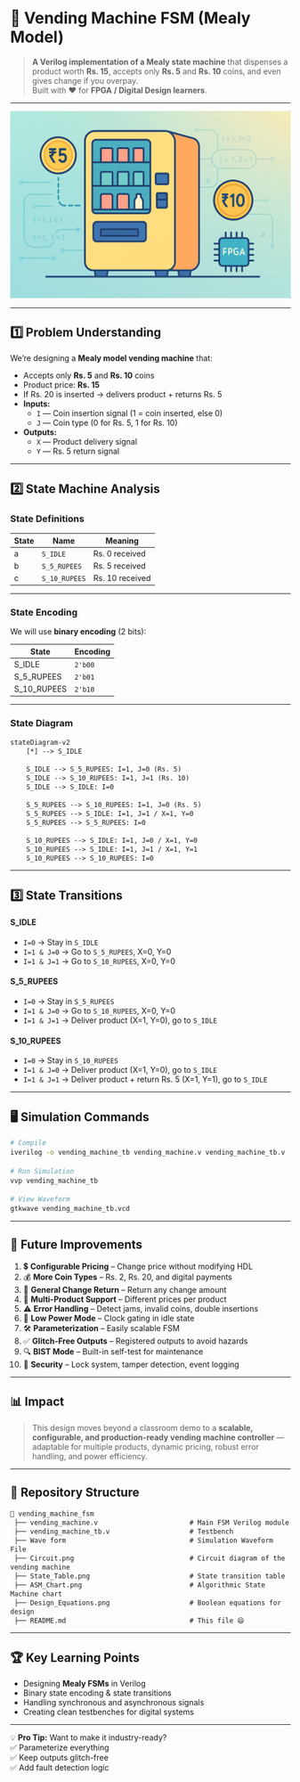 # 🥤 Vending Machine FSM (Mealy Model)

> **A Verilog implementation of a Mealy state machine** that dispenses a product worth **Rs. 15**, accepts only **Rs. 5** and **Rs. 10** coins, and even gives change if you overpay.  
> Built with ❤️ for **FPGA / Digital Design learners**.

---

<p align="center">
  <img src="thumbnail.png" alt="Vending Machine FSM Thumbnail" width="800">
</p>


---

## 1️⃣ Problem Understanding

We’re designing a **Mealy model vending machine** that:

- Accepts only **Rs. 5** and **Rs. 10** coins  
- Product price: **Rs. 15**  
- If Rs. 20 is inserted → delivers product + returns Rs. 5  
- **Inputs:**
  - `I` — Coin insertion signal (1 = coin inserted, else 0)
  - `J` — Coin type (0 for Rs. 5, 1 for Rs. 10)
- **Outputs:**
  - `X` — Product delivery signal
  - `Y` — Rs. 5 return signal

---

## 2️⃣ State Machine Analysis

### State Definitions

| State | Name            | Meaning        |
|-------|-----------------|----------------|
| a     | `S_IDLE`        | Rs. 0 received |
| b     | `S_5_RUPEES`    | Rs. 5 received |
| c     | `S_10_RUPEES`   | Rs. 10 received |

---

### State Encoding

We will use **binary encoding** (2 bits):

| State         | Encoding |
|---------------|----------|
| S_IDLE        | `2'b00`  |
| S_5_RUPEES    | `2'b01`  |
| S_10_RUPEES   | `2'b10`  |

---

### State Diagram 

```mermaid
stateDiagram-v2
    [*] --> S_IDLE

    S_IDLE --> S_5_RUPEES: I=1, J=0 (Rs. 5)
    S_IDLE --> S_10_RUPEES: I=1, J=1 (Rs. 10)
    S_IDLE --> S_IDLE: I=0

    S_5_RUPEES --> S_10_RUPEES: I=1, J=0 (Rs. 5)
    S_5_RUPEES --> S_IDLE: I=1, J=1 / X=1, Y=0
    S_5_RUPEES --> S_5_RUPEES: I=0

    S_10_RUPEES --> S_IDLE: I=1, J=0 / X=1, Y=0
    S_10_RUPEES --> S_IDLE: I=1, J=1 / X=1, Y=1
    S_10_RUPEES --> S_10_RUPEES: I=0
````

---

## 3️⃣ State Transitions

#### **S\_IDLE**

* `I=0` → Stay in `S_IDLE`
* `I=1 & J=0` → Go to `S_5_RUPEES`, X=0, Y=0
* `I=1 & J=1` → Go to `S_10_RUPEES`, X=0, Y=0

#### **S\_5\_RUPEES**

* `I=0` → Stay in `S_5_RUPEES`
* `I=1 & J=0` → Go to `S_10_RUPEES`, X=0, Y=0
* `I=1 & J=1` → Deliver product (X=1, Y=0), go to `S_IDLE`

#### **S\_10\_RUPEES**

* `I=0` → Stay in `S_10_RUPEES`
* `I=1 & J=0` → Deliver product (X=1, Y=0), go to `S_IDLE`
* `I=1 & J=1` → Deliver product + return Rs. 5 (X=1, Y=1), go to `S_IDLE`

---

## 🖥 Simulation Commands

```bash
# Compile
iverilog -o vending_machine_tb vending_machine.v vending_machine_tb.v

# Run Simulation
vvp vending_machine_tb

# View Waveform
gtkwave vending_machine_tb.vcd
```

---

## 🚀 Future Improvements

1. 💲 **Configurable Pricing** – Change price without modifying HDL
2. 💰 **More Coin Types** – Rs. 2, Rs. 20, and digital payments
3. 🔄 **General Change Return** – Return any change amount
4. 🛒 **Multi-Product Support** – Different prices per product
5. ⚠ **Error Handling** – Detect jams, invalid coins, double insertions
6. 🔋 **Low Power Mode** – Clock gating in idle state
7. 🛠 **Parameterization** – Easily scalable FSM
8. ✅ **Glitch-Free Outputs** – Registered outputs to avoid hazards
9. 🔍 **BIST Mode** – Built-in self-test for maintenance
10. 🔐 **Security** – Lock system, tamper detection, event logging

---

## 📊 Impact

> This design moves beyond a classroom demo to a **scalable, configurable, and production-ready vending machine controller** — adaptable for multiple products, dynamic pricing, robust error handling, and power efficiency.

---

## 📂 Repository Structure

```
📁 vending_machine_fsm
 ├── vending_machine.v                       # Main FSM Verilog module
 ├── vending_machine_tb.v                    # Testbench
 ├── Wave form                               # Simulation Waveform File
 ├── Circuit.png                             # Circuit diagram of the vending machine
 ├── State_Table.png                         # State transition table
 ├── ASM_Chart.png                           # Algorithmic State Machine chart
 ├── Design_Equations.png                    # Boolean equations for design
 ├── README.md                               # This file 😄
```

---

## 🏆 Key Learning Points

* Designing **Mealy FSMs** in Verilog
* Binary state encoding & state transitions
* Handling synchronous and asynchronous signals
* Creating clean testbenches for digital systems

---

💡 **Pro Tip:**
Want to make it industry-ready?<br>
✅ Parameterize everything<br>
✅ Keep outputs glitch-free<br>
✅ Add fault detection logic<br>

```
